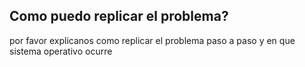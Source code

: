 ## Como puedo replicar el problema?
por favor explicanos como replicar el problema paso a paso y en que sistema operativo ocurre
